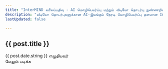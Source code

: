 ```yaml
---
title: "InterMIND வலைப்பதிவு - AI மொழிபெயர்ப்பு மற்றும் வீடியோ தொடர்பு நுண்ணறிவுகள்"
description: "வீடியோ தொடர்புகளுக்கான AI-இயங்கும் நேரடி மொழிபெயர்ப்பு தளமான InterMIND-இன் சமீபத்திய செய்திகள், தொழில்நுட்ப நுண்ணறிவுகள் மற்றும் தயாரிப்பு புதுப்பிப்புகளுடன் புதுப்பித்த நிலையில் இருங்கள்."
lastUpdated: false

---
```


<script setup>
import { data as posts } from './posts.data'
import { renderMarkdown } from 'shared/utils/markdown'
</script>

<!-- # வலைப்பதிவு -->

<div class="mt-8">
  <article v-for="post of posts" :key="post.url" class="mb-6 pb-10 border-b border-gray-200 dark:border-gray-700 last:border-b-0">
    <h1>
      <a :href="post.url" class="text-[var(--vp-c-text-1)]" style="text-decoration: none">{{ post.title }}</a>
    </h1>
    <div class="text-[var(--vp-c-text-2)] text-sm mt-2 flex items-center flex-nowrap">
      <span>{{ post.date.string }}</span>
      <span v-if="post.author" class="ml-2 flex items-center flex-nowrap">எழுதியவர்&nbsp;<span v-html="renderMarkdown(post.author)"></span></span>
    </div>
    <div class="text-[var(--vp-c-text-1)] mt-4 leading-relaxed" v-if="post.description" v-html="renderMarkdown(post.description)">
    </div>
    <a :href="post.url" class="text-[var(--vp-c-brand-1)] no-underline font-medium hover:underline mt-2 inline-block">மேலும் படிக்க</a>
  </article>
</div>